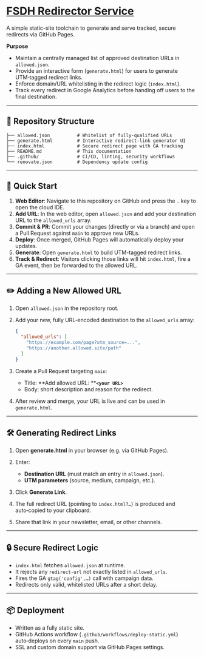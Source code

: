 # [FSDH Redirector Service](https://redirection.sds.alpha.canada.ca/generate.html)

A simple static-site toolchain to generate and serve tracked, secure redirects via GitHub Pages.

**Purpose**

- Maintain a centrally managed list of approved destination URLs in `allowed.json`.
- Provide an interactive form (`generate.html`) for users to generate UTM‑tagged redirect links.
- Enforce domain/URL whitelisting in the redirect logic (`index.html`).
- Track every redirect in Google Analytics before handing off users to the final destination.

---

## 📁 Repository Structure

```none
├── allowed.json          # Whitelist of fully-qualified URLs
├── generate.html         # Interactive redirect‑link generator UI
├── index.html            # Secure redirect page with GA tracking
├── README.md             # This documentation
├── .github/              # CI/CD, linting, security workflows
└── renovate.json         # Dependency update config
```

---

## 🚀 Quick Start

1. **Web Editor**: Navigate to this repository on GitHub and press the `.` key to open the cloud IDE.
2. **Add URL**: In the web editor, open `allowed.json` and add your destination URL to the `allowed_urls` array.
3. **Commit & PR**: Commit your changes (directly or via a branch) and open a Pull Request against `main` to approve new URLs.
4. **Deploy**: Once merged, GitHub Pages will automatically deploy your updates.
5. **Generate**: Open `generate.html` to build UTM-tagged redirect links.
6. **Track & Redirect**: Visitors clicking those links will hit `index.html`, fire a GA event, then be forwarded to the allowed URL.

---

## ✏️ Adding a New Allowed URL

1. Open `allowed.json` in the repository root.
2. Add your new, fully URL‑encoded destination to the `allowed_urls` array:

   ```json
   {
     "allowed_urls": [
       "https://example.com/page?utm_source=...",
       "https://another.allowed.site/path"
     ]
   }
   ```

3. Create a Pull Request targeting `main`:
   - Title: \*\*Add allowed URL: \*\***`<your URL>`**
   - Body: short description and reason for the redirect.

4. After review and merge, your URL is live and can be used in `generate.html`.

---

## 🛠 Generating Redirect Links

1. Open **generate.html** in your browser (e.g. via GitHub Pages).
2. Enter:
   - **Destination URL** (must match an entry in `allowed.json`).
   - **UTM parameters** (source, medium, campaign, etc.).

3. Click **Generate Link**.
4. The full redirect URL (pointing to `index.html?…`) is produced and auto‑copied to your clipboard.
5. Share that link in your newsletter, email, or other channels.

---

## 🔒 Secure Redirect Logic

- `index.html` fetches `allowed.json` at runtime.
- It rejects any `redirect-url` not exactly listed in `allowed_urls`.
- Fires the GA `gtag('config',…)` call with campaign data.
- Redirects only valid, whitelisted URLs after a short delay.

---

## 📦 Deployment

- Written as a fully static site.
- GitHub Actions workflow (`.github/workflows/deploy-static.yml`) auto‑deploys on every `main` push.
- SSL and custom domain support via GitHub Pages settings.
